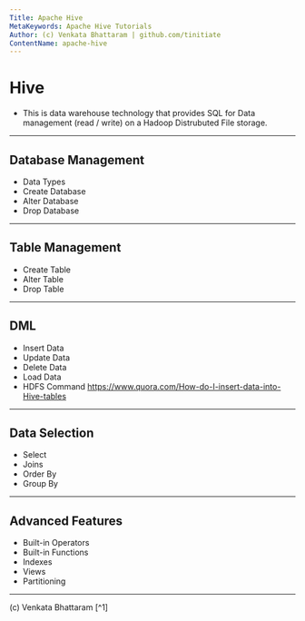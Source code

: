 ```yaml
---
Title: Apache Hive
MetaKeywords: Apache Hive Tutorials
Author: (c) Venkata Bhattaram | github.com/tinitiate
ContentName: apache-hive
---
```


# Hive
* This is data warehouse technology that provides SQL for Data management 
  (read / write) on a Hadoop Distrubuted File storage.

***

## Database Management
* Data Types
* Create Database
* Alter Database
* Drop Database

***

## Table Management
* Create Table
* Alter Table
* Drop Table

***

## DML
* Insert Data
* Update Data
* Delete Data
* Load Data
* HDFS Command
https://www.quora.com/How-do-I-insert-data-into-Hive-tables

***

## Data Selection
* Select
* Joins
* Order By
* Group By

***

## Advanced Features
* Built-in Operators
* Built-in Functions
* Indexes
* Views
* Partitioning

***

(c) Venkata Bhattaram [^1]
